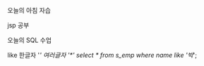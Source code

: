 오늘의 아침 자습

jsp 공부

오늘의 SQL 수업

like
한글자 '_'
여러글자 '*'
select * from s_emp
where name like '박_';
<!--stackedit_data:
eyJoaXN0b3J5IjpbMTAyMzkzODMxNiwtMTc4OTY2Nzc1M119
-->